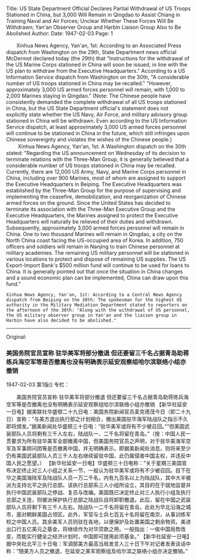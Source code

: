 Title: US State Department Official Declares Partial Withdrawal of US Troops Stationed in China, but 3,000 Will Remain in Qingdao to Assist Chiang in Training Naval and Air Forces; Unclear Whether These Forces Will Be Withdrawn; Yan'an Observer Group and Harbin Liaison Group Also to Be Abolished
Author:
Date: 1947-02-03
Page: 1

　　Xinhua News Agency, Yan'an, 1st: According to an Associated Press dispatch from Washington on the 29th, State Department news official McDermot declared today (the 29th) that "Instructions for the withdrawal of the US Marine Corps stationed in China will soon be issued, in line with the US plan to withdraw from the Executive Headquarters." According to a US Information Service dispatch from Washington on the 30th, "A considerable number of US troops stationed in China may be recalled." "However, approximately 3,000 US armed forces personnel will remain, with 1,000 to 2,000 Marines staying in Qingdao." (Note: The Chinese people have consistently demanded the complete withdrawal of all US troops stationed in China, but the US State Department official's statement does not explicitly state whether the US Navy, Air Force, and military advisory group stationed in China will be withdrawn. Even according to the US Information Service dispatch, at least approximately 3,000 US armed forces personnel will continue to be stationed in China in the future, which still infringes upon Chinese sovereignty and violates the wishes of the Chinese people.)
　　
    Xinhua News Agency, Yan'an, 1st: A Washington dispatch on the 30th stated: "Regarding the US announcement on Wednesday of its decision to terminate relations with the Three-Man Group, it is generally believed that a considerable number of US troops stationed in China may be recalled. Currently, there are 12,000 US Army, Navy, and Marine Corps personnel in China, including over 900 Marines, most of whom are assigned to support the Executive Headquarters in Beiping. The Executive Headquarters was established by the Three-Man Group for the purpose of supervising and implementing the ceasefire, demobilization, and reorganization of Chinese armed forces on the ground. Since the United States has decided to terminate its association with the Three-Man Executive Group and the Executive Headquarters, the Marines assigned to protect the Executive Headquarters will naturally be relieved of their duties and withdrawn. Subsequently, approximately 3,000 armed forces personnel will remain in China. One to two thousand Marines will remain in Qingdao, a city on the North China coast facing the US-occupied area of Korea. In addition, 750 officers and soldiers will remain in Nanjing to train Chinese personnel at military academies. The remaining US military personnel will be stationed in various locations to protect and dispose of remaining US supplies. The US Export-Import Bank's $500 million fund will continue to be used for loans to China. It is generally pointed out that once the situation in China changes and a sound economic plan can be implemented, China can draw upon this fund."

    Xinhua News Agency, Yan'an, 1st: According to a Central News Agency dispatch from Beiping on the 30th: The spokesman for the highest US authority in the Military Mediation Department stated to reporters on the afternoon of the 30th: "Along with the withdrawal of US personnel, the US military observer group in Yan'an and the liaison group in Harbin have also decided to be abolished."



<hr /> 

Original: 


### 美国务院官员宣称  驻华美军将部分撤退  但还要留三千名占据青岛助蒋练兵海空军等是否撤离也没有明确表示延安观察组哈尔滨联络小组亦撤销

1947-02-03
第1版()
专栏：

　　美国务院官员宣称
    驻华美军将部分撤退
    但还要留三千名占据青岛助蒋练兵海空军等是否撤离也没有明确表示延安观察组哈尔滨联络小组亦撤销
    【新华社延安一日电】据美联社华盛顿二十九日电：美国务院新闻官员麦克德茂今日（即二十九日）宣称：“与美方退出执行部之计划相合，撤出美国驻华海军陆战队之指示不久即将颁发。”据美新闻处华盛顿三十日电：“驻华美军或将有不少被召回。”“但美国武装部队人员将剩有三千人左右，陆战队一、二千名将留在青岛。”（按：中国人民一贯要求为所有驻华美军全部撤离中国，但美国务院官员之声明，对于驻华美海军空军及军事顾问团等是否撤离中国，并无明确表示。即据美新闻处消息，则将来至少仍有美国武装部队人员三千人左右继续留驻中国，此仍属侵害中国主权，并违反中国人民之愿望。）
    【新华社延安一日电】华盛顿三十日电称：“关于星期三美国宣布决定终止对三人小组之关系一节，一般认为驻华美军或将有不少被召回。目下在华之美国海陆军及陆战队人员一万二千名，内有九百名以上为陆战队，其中大半被派为支持北平之执行总部。该执行总部系三人小组所设立，其目的在于就地监督并执行中国武装部队之停战、复员与改编。美国既已决定终止对三人执行小组及执行总部之关连，则被派保护执行总部之陆战队自将卸职撤退。此后，留在中国之武装部队人员将剩下有三千人左右。陆战队一二千名将留在青岛，此处为华北沿海之城市，面对朝鲜美国占领区。此外，军官与士兵七百五十名将留在南京，从事训练军校之中国人员。其余美军人员则驻在各地，以便保护及处置美国之剩余物资。美进出口行五亿美元之基金，将继续作为对华贷款之用。一般指出：一俟中国局势改变，而能实行健全之经济计划时，中国即可提用此项基金。”
    【新华社延安一日电】据中央社北平三十日电：军调部美方最高当局发言人三十日下午对记者发表谈话中称：“随美方人员之撤退，在延安之美军观察组及哈尔滨之联络小组亦决定撤销。”
